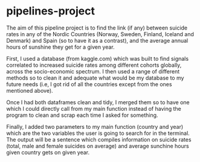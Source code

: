 # pipelines-project

The aim of this pipeline project is to find the link (if any) between suicide rates in any of the Nordic Countries (Norway, Sweden, Finland, Iceland and Denmark) and Spain (so to have it as a contrast), and the average annual hours of sunshine they get for a given year.

First, I used a database (from kaggle.com) which was built to find signals correlated to increased suicide rates among different cohorts globally, across the socio-economic spectrum. I then used a range of different methods so to clean it and adequate what would be my database to my future needs (i.e, I got rid of all the countries except from the ones mentioned above).


Once I had both dataframes clean and tidy, I merged them so to have one which I could directly call from my main function instead of having the program to clean and scrap each time I asked for something.

Finally, I added two parameters to my main function (country and year) which are the two variables the user is going to search for in the terminal. The output will be a sentence which compiles information on suicide rates (total, male and female suicides on average) and average sunchine hours given country gets on given year.
